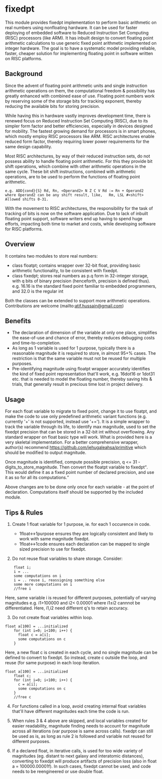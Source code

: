 # fixedpt
This module provides fixedpt<int> implementation to perform basic arithmetic on real numbers using nonfloating hardware. 
It can be used for faster deploying of embedded software to Reduced Instruction Set Computing (RISC) processors (like ARM). 
It has inbuilt design to convert floating point arithmetic calculations to use generic fixed point arithmetic implemented on integer hardware. The goal is to have a systematic model providing reliable, faster, cheaper solution for implementing floating point in software written on RISC platforms.

## Background

Since the advent of floating point arithmetic units and single instruction arithmetic operations on them, the computational freedom & possibility has greatly enhanced with combined ease of use. Floating point numbers work by reserving some of the storage bits for tracking exponent, thereby reducing the available bits for storing precision.

While having this in hardware vastly improves development time, there is renewed focus on Reduced Instruction Set Computing (RISC), due to its simpler form factor and better efficiencies, especially in devices designed for mobility. The fastest growing demand for processors is in smart phones, which mostly employ RISC processors like ARM. RISC architectures enable reduced form factor, thereby requiring lower power requirements for the same design capability.

Most RISC architectures, by way of their reduced instruction sets, do not possess ability to handle floating point arithmetic. For this they provide bit shift operations, which combine with other arithmetic operations in the same cycle. These bit shift instructions, combined with arithmetic operations, are to be used to perform the functions of floating point arithmetic.
```
e.g. ADD{cond}{S} Rd, Rn, <Operand2> N Z C V Rd := Rn + Operand2
where Operand2 can be any shift result, like, 	Rm, LSL #<shift> Allowed shifts 0-31.
```

With the movement to RISC architectures, the responsibility for the task of tracking of bits is now on the software application. Due to lack of inbuilt floating point support, software writers end up having to spend huge efforts, impacting both time to market and costs, while developing software for RISC platforms.

## Overview
It contains two modules to store real numbers:
* class floatpt; contains wrapper over 32-bit float, providing basic arithmetic functionality, to be consistent with fixedpt.
* class fixedpt<int q>; stores real numbers as p.q form in 32-integer storage, with q bits of binary precision (henceforth, precision is defined thus). e.g. 16.16 is the standard fixed point familiar to embedded programmers, and 32.0 is the regular int

Both the classes can be extended to support more arithmetic operations. Contributions are welcome (mailto:atif.hussain@gmail.com)

## Benefits
* The declaration of dimension of the variable at only one place, simplifies the ease-of-use and chance of error, thereby reduces debugging costs and time-to-completion. 
* As long as 1 variable is used for 1 purpose, typically there is a reasonable magnitude it is required to store, in almost 95+% cases. The restriction is that the same variable must not be reused for multiple purposes. 
* Pre-identifying magnitude using floatpt wrapper accurately identifies the kind of fixed point representation that'll work, e.g. 16dot16 or 1dot31 etc. that is needed to model the floating number, thereby saving hits & trials, that generally result in precious time lost in project delivery. 

## Usage

For each float variable to migrate to fixed point, change it to use floatpt, and make the code to use only predefined arithmetic variant functions (e.g. currently '+' is not supported, instead use '+='). It is a simple wrapper to track the variable through its life, to identify max magnitude, used to set the fixedpt precision that can be stored in a 32-bit int without overflowing. Any standard wrapper on float basic type will work. What is provided here is a very skeletal implementation. For a better comprehensive wrapper, author(s) recommend https://github.com/jehugaleahsa/primitive which should be modified to output magnitude. 

Once magnitude is identified, compute possible precision, q <= 31 - digits_to_store_magnitude. Then convert the floatpt variable to fixedpt<q>. This would define it as a fixed point number of declared precision, and use it as so for all its computations. 

Above changes are to be done only once for each variable - at the point of declaration. Computations itself should be supported by the included module. 

## Tips & Rules

1. Create 1 float variable for 1 purpose, ie. for each 1 occurence in code.
   - 1float<->1purpose ensures they are logically consistent and likely to work with same magnitude fixedpt. 
   - 1float<->1code ensures each declaration can be mapped to single sized precision to use for fixedpt.

2. Do not reuse float variables to share storage. Consider:
```
    float i;
    i = ...
    some computations on i
    i = .. reuse i, reassigning something else
    some more computations on i
    //free i
```
  Here, same variable i is reused for different purposes, potentially of varying magnitudes e.g. i1>100000 and i2< 0.00001 where i1±i2 cannnot be differentiated. Here, i1,i2 need different q's to retain accuracy.

3. Do not create float variables within loop. 
```
float a[100] = ...initialized
    for (int i=0; i<100; i++) {
      float c = a[i];
      some computations on c
    }
```
  Here, a new float c is created in each cycle, and no single magnitude can be defined to convert to fixedpt. So instead, create c outside the loop, and reuse (for same purpose) in each loop iteration. 
```
float a[100] = ...initialized
    float c;
    for (int i=0; i<100; i++) {
      c = a[i];
      some computations on c
    }
    //free c
```
4. For functions called in a loop, avoid creating internal float variables that'll have different magnitudes each time the code is run. 

5. When rules 3 & 4 above are skipped, and local variables created for easier readability, 
magnitude finding needs to account for magnitude across all iterations (var purpose is same across calls). fixedpt can still be used as is, as long as rule 2 is followed and variable not reused for different purposes. 

6. If a declared float, in iterative calls, is used for too wide variety of magnitudes (eg. distant to next galaxy and interatomic distances), converting to fixedpt will produce artifacts of precision loss (also in float a = 100000.00001f). In such cases, fixedpt cannot be used, and code needs to be reengineered or use double float. 
